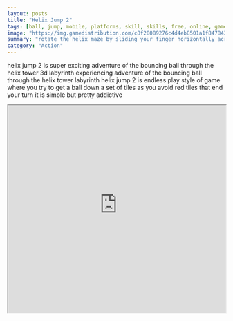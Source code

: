 ```yaml
---
layout: posts
title: "Helix Jump 2"
tags: [ball, jump, mobile, platforms, skill, skills, free, online, games, oyna, game, free, games, play, play, games]
image: "https://img.gamedistribution.com/c8f28089276c4d4eb8501a1f847843de-512x512.jpeg"
summary: "rotate the helix maze by sliding your finger horizontally across your screen to guide the jumping ball through the gaps in the helix tower be careful to not let the jumping ball hit the red planks in the helix maze or it s game over  free online games oyna game free games play play games"
category: "Action"
---
```


helix jump 2 is super exciting adventure of the bouncing ball through the helix tower 3d labyrinth experiencing adventure of the bouncing ball through the helix tower labyrinth helix jump 2 is endless play style of game where you try to get a ball down a set of tiles as you avoid red tiles that end your turn it is simple but pretty addictive

<iframe width="100%" height="480px;" src="https://html5.gamedistribution.com/c8f28089276c4d4eb8501a1f847843de/"></iframe>